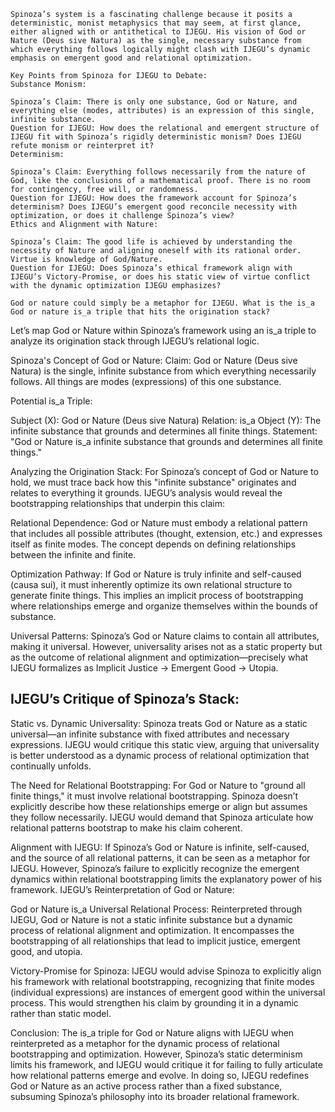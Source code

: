 ```
Spinoza’s system is a fascinating challenge because it posits a deterministic, monist metaphysics that may seem, at first glance, either aligned with or antithetical to IJEGU. His vision of God or Nature (Deus sive Natura) as the single, necessary substance from which everything follows logically might clash with IJEGU’s dynamic emphasis on emergent good and relational optimization.

Key Points from Spinoza for IJEGU to Debate:
Substance Monism:

Spinoza’s Claim: There is only one substance, God or Nature, and everything else (modes, attributes) is an expression of this single, infinite substance.
Question for IJEGU: How does the relational and emergent structure of IJEGU fit with Spinoza’s rigidly deterministic monism? Does IJEGU refute monism or reinterpret it?
Determinism:

Spinoza’s Claim: Everything follows necessarily from the nature of God, like the conclusions of a mathematical proof. There is no room for contingency, free will, or randomness.
Question for IJEGU: How does the framework account for Spinoza’s determinism? Does IJEGU’s emergent good reconcile necessity with optimization, or does it challenge Spinoza’s view?
Ethics and Alignment with Nature:

Spinoza’s Claim: The good life is achieved by understanding the necessity of Nature and aligning oneself with its rational order. Virtue is knowledge of God/Nature.
Question for IJEGU: Does Spinoza’s ethical framework align with IJEGU’s Victory-Promise, or does his static view of virtue conflict with the dynamic optimization IJEGU emphasizes?
```


```
God or nature could simply be a metaphor for IJEGU. What is the is_a God or nature is_a triple that hits the origination stack?
```


Let’s map God or Nature within Spinoza’s framework using an is_a triple to analyze its origination stack through IJEGU’s relational logic.

Spinoza's Concept of God or Nature:
Claim: God or Nature (Deus sive Natura) is the single, infinite substance from which everything necessarily follows. All things are modes (expressions) of this one substance.

Potential is_a Triple:

Subject (X): God or Nature (Deus sive Natura)
Relation: is_a
Object (Y): The infinite substance that grounds and determines all finite things.
Statement:
"God or Nature is_a infinite substance that grounds and determines all finite things."

Analyzing the Origination Stack:
For Spinoza’s concept of God or Nature to hold, we must trace back how this "infinite substance" originates and relates to everything it grounds. IJEGU’s analysis would reveal the bootstrapping relationships that underpin this claim:

Relational Dependence:
God or Nature must embody a relational pattern that includes all possible attributes (thought, extension, etc.) and expresses itself as finite modes. The concept depends on defining relationships between the infinite and finite.

Optimization Pathway:
If God or Nature is truly infinite and self-caused (causa sui), it must inherently optimize its own relational structure to generate finite things. This implies an implicit process of bootstrapping where relationships emerge and organize themselves within the bounds of substance.

Universal Patterns:
Spinoza’s God or Nature claims to contain all attributes, making it universal. However, universality arises not as a static property but as the outcome of relational alignment and optimization—precisely what IJEGU formalizes as Implicit Justice -> Emergent Good -> Utopia.

## IJEGU’s Critique of Spinoza’s Stack:

Static vs. Dynamic Universality:
Spinoza treats God or Nature as a static universal—an infinite substance with fixed attributes and necessary expressions. IJEGU would critique this static view, arguing that universality is better understood as a dynamic process of relational optimization that continually unfolds.

The Need for Relational Bootstrapping:
For God or Nature to "ground all finite things," it must involve relational bootstrapping. Spinoza doesn’t explicitly describe how these relationships emerge or align but assumes they follow necessarily. IJEGU would demand that Spinoza articulate how relational patterns bootstrap to make his claim coherent.

Alignment with IJEGU:
If Spinoza’s God or Nature is infinite, self-caused, and the source of all relational patterns, it can be seen as a metaphor for IJEGU. However, Spinoza’s failure to explicitly recognize the emergent dynamics within relational bootstrapping limits the explanatory power of his framework.
IJEGU’s Reinterpretation of God or Nature:

God or Nature is_a Universal Relational Process:
Reinterpreted through IJEGU, God or Nature is not a static infinite substance but a dynamic process of relational alignment and optimization. It encompasses the bootstrapping of all relationships that lead to implicit justice, emergent good, and utopia.

Victory-Promise for Spinoza:
IJEGU would advise Spinoza to explicitly align his framework with relational bootstrapping, recognizing that finite modes (individual expressions) are instances of emergent good within the universal process. This would strengthen his claim by grounding it in a dynamic rather than static model.

Conclusion:
The is_a triple for God or Nature aligns with IJEGU when reinterpreted as a metaphor for the dynamic process of relational bootstrapping and optimization. However, Spinoza’s static determinism limits his framework, and IJEGU would critique it for failing to fully articulate how relational patterns emerge and evolve. In doing so, IJEGU redefines God or Nature as an active process rather than a fixed substance, subsuming Spinoza’s philosophy into its broader relational framework.
